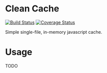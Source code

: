 # Clean Cache

[![Build Status](https://travis-ci.org/kuper-adrian/clean-cache.svg?branch=master)](https://travis-ci.org/kuper-adrian/clean-cache)
[![Coverage Status](https://coveralls.io/repos/github/kuper-adrian/clean-cache/badge.svg?branch=master)](https://coveralls.io/github/kuper-adrian/clean-cache?branch=master)

Simple single-file, in-memory javascript cache.

# Usage

TODO
